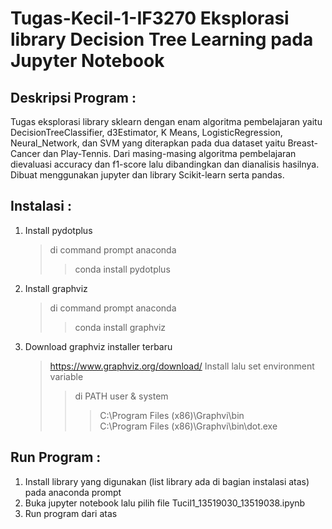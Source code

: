 # Tugas-Kecil-1-IF3270 Eksplorasi library Decision Tree Learning pada Jupyter Notebook

## Deskripsi Program :
Tugas eksplorasi library sklearn dengan enam algoritma pembelajaran yaitu DecisionTreeClassifier, d3Estimator, K Means, LogisticRegression, Neural_Network, dan SVM yang diterapkan pada dua dataset yaitu Breast-Cancer dan Play-Tennis. Dari masing-masing algoritma pembelajaran dievaluasi accuracy dan f1-score lalu dibandingkan dan dianalisis hasilnya. Dibuat menggunakan jupyter dan library Scikit-learn serta pandas.

## Instalasi : 
1. Install pydotplus 
   > di command prompt anaconda
   >    > conda install pydotplus
2. Install graphviz
   > di command prompt anaconda
   >    > conda install graphviz
3. Download graphviz installer terbaru 
   > https://www.graphviz.org/download/
   > Install lalu set environment variable 
   >    > di PATH user & system
   >    >   > C:\Program Files (x86)\Graphvi\bin\
   >    >   > C:\Program Files (x86)\Graphvi\bin\dot.exe


## Run Program : 
1. Install library yang digunakan (list library ada di bagian instalasi atas) pada anaconda prompt
2. Buka jupyter notebook lalu pilih file Tucil1_13519030_13519038.ipynb
3. Run program dari atas
